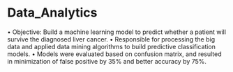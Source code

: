 # Data_Analytics

• Objective: Build a machine learning model to predict whether a patient will survive the diagnosed liver cancer.
• Responsible for processing the big data and applied data mining algorithms to build predictive classification models.
• Models were evaluated based on confusion matrix, and resulted in minimization of false positive by 35% and better accuracy by 75%.
